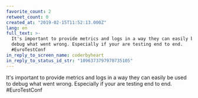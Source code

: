 ```yaml
---
favorite_count: 2
retweet_count: 0
created_at: "2019-02-15T11:52:13.000Z"
lang: en
full_text: >-
  It's important to provide metrics and logs in a way they can easily be used to
  debug what went wrong. Especially if your are testing end to end.
  #EuroTestConf
in_reply_to_screen_name: coderbyheart
in_reply_to_status_id_str: "1096373797970735105"
---
```


It's important to provide metrics and logs in a way they can easily be used to
debug what went wrong. Especially if your are testing end to end. #EuroTestConf

